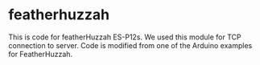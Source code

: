 # featherhuzzah

This is code for featherHuzzah ES-P12s.
We used this module for TCP connection to server.
Code is modified from one of the Arduino examples for FeatherHuzzah.
